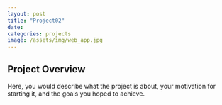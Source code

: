 ```yaml
---
layout: post
title: "Project02"
date:
categories: projects
image: /assets/img/web_app.jpg
---
```


## Project Overview

Here, you would describe what the project is about, your motivation for starting it, and the goals you hoped to achieve.


